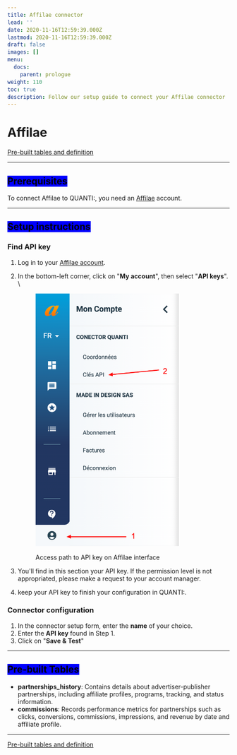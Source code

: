```yaml
---
title: Affilae connector
lead: ''
date: 2020-11-16T12:59:39.000Z
lastmod: 2020-11-16T12:59:39.000Z
draft: false
images: []
menu:
  docs:
    parent: prologue
weight: 110
toc: true
description: Follow our setup guide to connect your Affilae connector
---
```


# Affilae

<a href="https://dbdiagram.io/e/682704361227bdcb4e9c9d5b/6827045e1227bdcb4e9ca579" class="button primary" data-icon="table-tree">Pre-built tables and definition  </a>

***

## <mark style="background-color:blue;">Prerequisites</mark>

To connect Affilae to QUANTI:, you need an [Affilae](https://affilae.com/fr/logiciel-affiliation/?utm_source=quanti.io\&utm_medium=partnership) account.

***

## <mark style="background-color:blue;">Setup instructions</mark>

### Find API key

1. Log in to your [Affilae account](https://app.affilae.com/fr/login).
2.  In the bottom-left corner, click on "**My account**", then select "**API keys**".\
    \


    <figure><img src="../../content/en/docs/prologue/affilae/affilae1.png" alt="Access path to API key on Affilae interface" width="325"><figcaption><p>Access path to API key on Affilae interface</p></figcaption></figure>


3. You'll find in this section your API key. If the permission level is not appropriated, please make a request to your account manager.
4. keep your API key to finish your configuration in QUANTI:.

### Connector configuration

1. In the connector setup form, enter the **name** of your choice.
2. Enter the **API key** found in Step 1.
3. Click on "**Save & Test**"

***

## <mark style="background-color:blue;">Pre-built Tables</mark>

* **partnerships\_history**: Contains details about advertiser-publisher partnerships, including affiliate profiles, programs, tracking, and status information.
* **commissions**: Records performance metrics for partnerships such as clicks, conversions, commissions, impressions, and revenue by date and affiliate profile.

***

<a href="https://dbdiagram.io/e/682704361227bdcb4e9c9d5b/6827045e1227bdcb4e9ca579" class="button primary" data-icon="table-tree">Pre-built tables and definition  </a>
